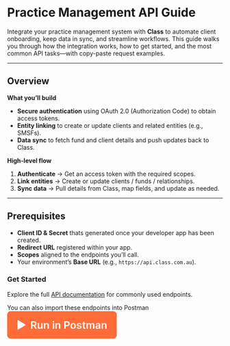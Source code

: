 # Practice Management API Guide

Integrate your practice management system with **Class** to automate client onboarding, keep data in sync, and streamline workflows. This guide walks you through how the integration works, how to get started, and the most common API tasks—with copy-paste request examples.

---

## Overview

**What you’ll build**

- **Secure authentication** using OAuth 2.0 (Authorization Code) to obtain access tokens.
- **Entity linking** to create or update clients and related entities (e.g., SMSFs).
- **Data sync** to fetch fund and client details and push updates back to Class.

**High-level flow**

1. **Authenticate** → Get an access token with the required scopes.  
2. **Link entities** → Create or update clients / funds / relationships.  
3. **Sync data** → Pull details from Class, map fields, and update as needed.

---

## Prerequisites

- **Client ID & Secret** thats generated once your developer app has been created.
- **Redirect URL** registered within your app.
- **Scopes** aligned to the endpoints you’ll call.
- Your environment’s **Base URL** (e.g., `https://api.class.com.au`).

### Get Started
Explore the full [API documentation](/apis/practice-management-guide.yaml) for commonly used endpoints.

You can also import these endpoints into Postman
[![Run in Postman](/images/postman.svg)](https://app.getpostman.com/run-collection/31317481-ced2ed1d-f59b-429e-b276-1f69fc6b2c51?action=collection%2Ffork&source=rip_markdown&collection-url=entityId%3D31317481-ced2ed1d-f59b-429e-b276-1f69fc6b2c51%26entityType%3Dcollection%26workspaceId%3D78b42111-b0cd-4d64-8f5d-10d32cf32a0c)

